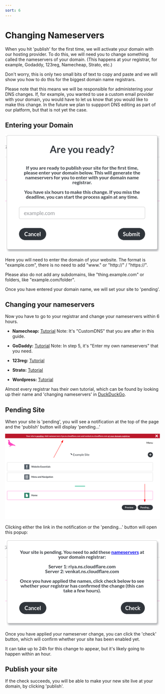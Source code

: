```yaml
---
sort: 6
---
```


# Changing Nameservers

When you hit 'publish' for the first time, we will activate your domain with our hosting provider.
To do this, we will need you to change something called the nameservers of your domain. (This happens at your registrar, for example, Godaddy, 123reg, Namecheap, Strato, etc.)

Don't worry, this is only two small bits of text to copy and paste and we will show you how to do this for the biggest domain name registrars.

Please note that this means we will be responsible for administering your DNS changes. If, for example, you wanted to use a custom email provider with your domain, you would have to let us know that you would like to make this change. In the future we plan to suppport DNS editing as part of our platform, but that is not yet the case.

## Entering your Domain

![Image of the 'enter domain' popup](https://raw.githubusercontent.com/pinkpigeondocs/Pink-Pigeon-Documentation/master/docs/2_Account_Setup_And_Login/images/enter_domain_name.png)

Here you will need to enter the domain of your website. The format is "example.com", there is no need to add "www." or "http://" / "https://".

Please also do not add any subdomains, like "thing.example.com" or folders, like "example.com/folder".

Once you have entered your domain name, we will set your site to 'pending'.

## Changing your nameservers

Now you have to go to your registrar and change your nameservers within 6 hours.

- **Namecheap:** [Tutorial](https://www.namecheap.com/support/knowledgebase/article.aspx/767/10/how-to-change-dns-for-a-domain/)
Note: It's "CustomDNS" that you are after in this guide.

- **GoDaddy:** [Tutorial](https://uk.godaddy.com/help/change-nameservers-for-my-domains-664)
Note: In step 5, it's "Enter my own nameservers" that you need.

- **123reg:** [Tutorial](https://www.123-reg.co.uk/support/domains/how-do-i-change-the-nameservers-for-my-domain-name/)

- **Strato:** [Tutorial](https://technical-tips.com/blog/internet/strato-nameserver-change--how-25362)

- **Wordpress:** [Tutorial](https://wordpress.com/support/move-domain/change-name-servers/)

Almost every registrar has their own tutorial, which can be found by looking up their name and 'changing nameservers' in [DuckDuckGo](https://duckduckgo.com).

## Pending Site

When your site is 'pending', you will see a notification at the top of the page and the 'publish' button will display 'pending...'

![Image of the 'enter domain' popup](https://raw.githubusercontent.com/pinkpigeondocs/Pink-Pigeon-Documentation/master/docs/2_Account_Setup_And_Login/images/pending_site.png)

Clicking either the link in the notification or the 'pending...' button will open this popup:

![Image of the 'enter domain' popup](https://raw.githubusercontent.com/pinkpigeondocs/Pink-Pigeon-Documentation/master/docs/2_Account_Setup_And_Login/images/pending_site_popup.png)

Once you have applied your nameserver change, you can click the 'check' button, which will confirm whether your site has been enabled yet.

It can take up to 24h for this change to appear, but it's likely going to happen within an hour.

## Publish your site

If the check succeeds, you will be able to make your new site live at your domain, by clicking 'publish'.